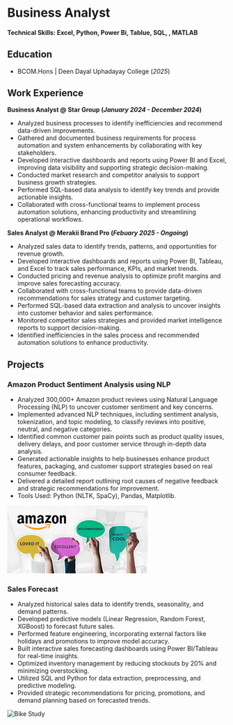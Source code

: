 # Business Analyst

#### Technical Skills: Excel, Python, Power Bi, Tablue, SQL, , MATLAB

## Education 			        		
- BCOM.Hons | Deen Dayal Uphadayay College (_2025_)

## Work Experience
**Business Analyst @ Star Group (_January 2024 - December 2024_)**
- Analyzed business processes to identify inefficiencies and recommend data-driven improvements.
- Gathered and documented business requirements for process automation and system enhancements by collaborating with key stakeholders.
- Developed interactive dashboards and reports using Power BI and Excel, improving data visibility and supporting strategic decision-making.
- Conducted market research and competitor analysis to support business growth strategies.
- Performed SQL-based data analysis to identify key trends and provide actionable insights.
- Collaborated with cross-functional teams to implement process automation solutions, enhancing productivity and streamlining operational workflows.

**Sales Analyst @ Merakii Brand Pro (_Febuary 2025 - Ongoing_)**
- Analyzed sales data to identify trends, patterns, and opportunities for revenue growth.
- Developed interactive dashboards and reports using Power BI, Tableau, and Excel to track sales performance, KPIs, and market trends.
- Conducted pricing and revenue analysis to optimize profit margins and improve sales forecasting accuracy.
- Collaborated with cross-functional teams to provide data-driven recommendations for sales strategy and customer targeting.
- Performed SQL-based data extraction and analysis to uncover insights into customer behavior and sales performance.
- Monitored competitor sales strategies and provided market intelligence reports to support decision-making.
- Identified inefficiencies in the sales process and recommended automation solutions to enhance productivity.

## Projects
### Amazon Product Sentiment Analysis using NLP

- Analyzed 300,000+ Amazon product reviews using Natural Language Processing (NLP) to uncover customer sentiment and key concerns.
- Implemented advanced NLP techniques, including sentiment analysis, tokenization, and topic modeling, to classify reviews into positive, neutral, and negative categories.
- Identified common customer pain points such as product quality issues, delivery delays, and poor customer service through in-depth data analysis.
- Generated actionable insights to help businesses enhance product features, packaging, and customer support strategies based on real consumer feedback.
- Delivered a detailed report outlining root causes of negative feedback and strategic recommendations for improvement.
- Tools Used: Python (NLTK, SpaCy), Pandas, Matplotlib.

![EEG Band Discovery](/assets/download.jpeg)

### Sales Forecast

- Analyzed historical sales data to identify trends, seasonality, and demand patterns.
- Developed predictive models (Linear Regression, Random Forest, XGBoost) to forecast future sales.
- Performed feature engineering, incorporating external factors like holidays and promotions to improve model accuracy.
- Built interactive sales forecasting dashboards using Power BI/Tableau for real-time insights.
- Optimized inventory management by reducing stockouts by 20% and minimizing overstocking.
- Utilized SQL and Python for data extraction, preprocessing, and predictive modeling.
- Provided strategic recommendations for pricing, promotions, and demand planning based on forecasted trends.

![Bike Study](/assets/download(1).jpeg)
